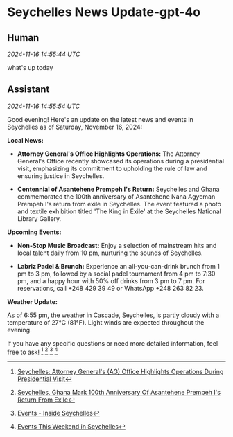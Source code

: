 # Seychelles News Update-gpt-4o

## Human

*2024-11-16 14:55:44 UTC*

what's up today

## Assistant

*2024-11-16 14:55:54 UTC*

Good evening! Here's an update on the latest news and events in Seychelles as of Saturday, November 16, 2024:

**Local News:**

- **Attorney General's Office Highlights Operations:** The Attorney General's Office recently showcased its operations during a presidential visit, emphasizing its commitment to upholding the rule of law and ensuring justice in Seychelles. 

- **Centennial of Asantehene Prempeh I's Return:** Seychelles and Ghana commemorated the 100th anniversary of Asantehene Nana Agyeman Prempeh I's return from exile in Seychelles. The event featured a photo and textile exhibition titled 'The King in Exile' at the Seychelles National Library Gallery. 

**Upcoming Events:**

- **Non-Stop Music Broadcast:** Enjoy a selection of mainstream hits and local talent daily from 10 pm, nurturing the sounds of Seychelles. 

- **Labriz Padel & Brunch:** Experience an all-you-can-drink brunch from 1 pm to 3 pm, followed by a social padel tournament from 4 pm to 7:30 pm, and a happy hour with 50% off drinks from 3 pm to 7 pm. For reservations, call +248 429 39 49 or WhatsApp +248 263 82 23. 

**Weather Update:**

As of 6:55 pm, the weather in Cascade, Seychelles, is partly cloudy with a temperature of 27°C (81°F). Light winds are expected throughout the evening.

If you have any specific questions or need more detailed information, feel free to ask!  [^1] [^2] [^3] [^4]

[^1]: [Seychelles: Attorney General's (AG) Office Highlights Operations During Presidential Visit](https://www.zawya.com/en/press-release/africa-press-releases/seychelles-attorney-generals-ag-office-highlights-operations-during-presidential-visit-k9vi0iy2)
[^2]: [Seychelles, Ghana Mark 100th Anniversary Of Asantehene Prempeh I's Return From Exile](https://yen.com.gh/ghana/271295-seychelles-ghana-mark-100th-anniversary-asantehene-prempeh-is-return-exile/)
[^3]: [Events - Inside Seychelles](https://www.insideseychelles.com/event-directory/)
[^4]: [Events This Weekend in Seychelles](https://www.insideseychelles.com/events-this-weekend-in-seychelles/)